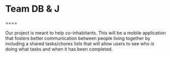 # Team DB & J
====

Our project is meant to help co-inhabitants. This will be a mobile application that fosters better communication between people living together by including a shared tasks/chores lists that will allow users to see who is doing what tasks and when it has been completed.
